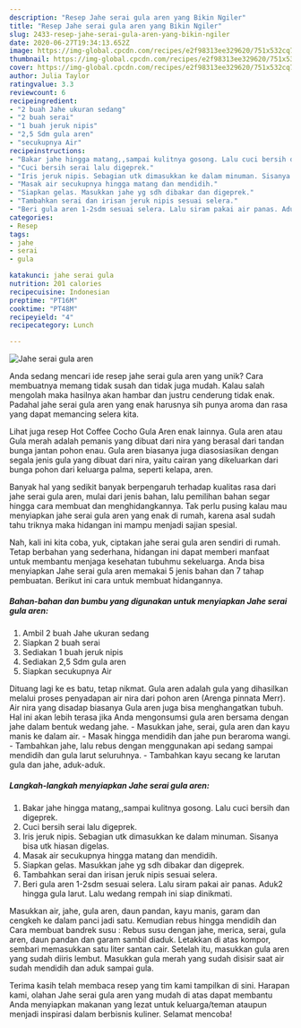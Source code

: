 ```yaml
---
description: "Resep Jahe serai gula aren yang Bikin Ngiler"
title: "Resep Jahe serai gula aren yang Bikin Ngiler"
slug: 2433-resep-jahe-serai-gula-aren-yang-bikin-ngiler
date: 2020-06-27T19:34:13.652Z
image: https://img-global.cpcdn.com/recipes/e2f98313ee329620/751x532cq70/jahe-serai-gula-aren-foto-resep-utama.jpg
thumbnail: https://img-global.cpcdn.com/recipes/e2f98313ee329620/751x532cq70/jahe-serai-gula-aren-foto-resep-utama.jpg
cover: https://img-global.cpcdn.com/recipes/e2f98313ee329620/751x532cq70/jahe-serai-gula-aren-foto-resep-utama.jpg
author: Julia Taylor
ratingvalue: 3.3
reviewcount: 6
recipeingredient:
- "2 buah Jahe ukuran sedang"
- "2 buah serai"
- "1 buah jeruk nipis"
- "2,5 Sdm gula aren"
- "secukupnya Air"
recipeinstructions:
- "Bakar jahe hingga matang,,sampai kulitnya gosong. Lalu cuci bersih dan digeprek."
- "Cuci bersih serai lalu digeprek."
- "Iris jeruk nipis. Sebagian utk dimasukkan ke dalam minuman. Sisanya bisa utk hiasan digelas."
- "Masak air secukupnya hingga matang dan mendidih."
- "Siapkan gelas. Masukkan jahe yg sdh dibakar dan digeprek."
- "Tambahkan serai dan irisan jeruk nipis sesuai selera."
- "Beri gula aren 1-2sdm sesuai selera. Lalu siram pakai air panas. Aduk2 hingga gula larut. Lalu wedang rempah ini siap dinikmati."
categories:
- Resep
tags:
- jahe
- serai
- gula

katakunci: jahe serai gula 
nutrition: 201 calories
recipecuisine: Indonesian
preptime: "PT16M"
cooktime: "PT48M"
recipeyield: "4"
recipecategory: Lunch

---
```



![Jahe serai gula aren](https://img-global.cpcdn.com/recipes/e2f98313ee329620/751x532cq70/jahe-serai-gula-aren-foto-resep-utama.jpg)

Anda sedang mencari ide resep jahe serai gula aren yang unik? Cara membuatnya memang tidak susah dan tidak juga mudah. Kalau salah mengolah maka hasilnya akan hambar dan justru cenderung tidak enak. Padahal jahe serai gula aren yang enak harusnya sih punya aroma dan rasa yang dapat memancing selera kita.

Lihat juga resep Hot Coffee Cocho Gula Aren enak lainnya. Gula aren atau Gula merah adalah pemanis yang dibuat dari nira yang berasal dari tandan bunga jantan pohon enau. Gula aren biasanya juga diasosiasikan dengan segala jenis gula yang dibuat dari nira, yaitu cairan yang dikeluarkan dari bunga pohon dari keluarga palma, seperti kelapa, aren.

Banyak hal yang sedikit banyak berpengaruh terhadap kualitas rasa dari jahe serai gula aren, mulai dari jenis bahan, lalu pemilihan bahan segar hingga cara membuat dan menghidangkannya. Tak perlu pusing kalau mau menyiapkan jahe serai gula aren yang enak di rumah, karena asal sudah tahu triknya maka hidangan ini mampu menjadi sajian spesial.


Nah, kali ini kita coba, yuk, ciptakan jahe serai gula aren sendiri di rumah. Tetap berbahan yang sederhana, hidangan ini dapat memberi manfaat untuk membantu menjaga kesehatan tubuhmu sekeluarga. Anda bisa menyiapkan Jahe serai gula aren memakai 5 jenis bahan dan 7 tahap pembuatan. Berikut ini cara untuk membuat hidangannya.

<!--inarticleads1-->

##### Bahan-bahan dan bumbu yang digunakan untuk menyiapkan Jahe serai gula aren:

1. Ambil 2 buah Jahe ukuran sedang
1. Siapkan 2 buah serai
1. Sediakan 1 buah jeruk nipis
1. Sediakan 2,5 Sdm gula aren
1. Siapkan secukupnya Air


Dituang lagi ke es batu, tetap nikmat. Gula aren adalah gula yang dihasilkan melalui proses penyadapan air nira dari pohon aren (Arenga pinnata Merr). Air nira yang disadap biasanya Gula aren juga bisa menghangatkan tubuh. Hal ini akan lebih terasa jika Anda mengonsumsi gula aren bersama dengan jahe dalam bentuk wedang jahe. - Masukkan jahe, serai, gula aren dan kayu manis ke dalam air. - Masak hingga mendidih dan jahe pun beraroma wangi. - Tambahkan jahe, lalu rebus dengan menggunakan api sedang sampai mendidih dan gula larut seluruhnya. - Tambahkan kayu secang ke larutan gula dan jahe, aduk-aduk. 

<!--inarticleads2-->

##### Langkah-langkah menyiapkan Jahe serai gula aren:

1. Bakar jahe hingga matang,,sampai kulitnya gosong. Lalu cuci bersih dan digeprek.
1. Cuci bersih serai lalu digeprek.
1. Iris jeruk nipis. Sebagian utk dimasukkan ke dalam minuman. Sisanya bisa utk hiasan digelas.
1. Masak air secukupnya hingga matang dan mendidih.
1. Siapkan gelas. Masukkan jahe yg sdh dibakar dan digeprek.
1. Tambahkan serai dan irisan jeruk nipis sesuai selera.
1. Beri gula aren 1-2sdm sesuai selera. Lalu siram pakai air panas. Aduk2 hingga gula larut. Lalu wedang rempah ini siap dinikmati.


Masukkan air, jahe, gula aren, daun pandan, kayu manis, garam dan cengkeh ke dalam panci jadi satu. Kemudian rebus hingga mendidih dan Cara membuat bandrek susu : Rebus susu dengan jahe, merica, serai, gula aren, daun pandan dan garam sambil diaduk. Letakkan di atas kompor, sembari memasukkan satu liter santan cair. Setelah itu, masukkan gula aren yang sudah diiris lembut. Masukkan gula merah yang sudah disisir saat air sudah mendidih dan aduk sampai gula. 

Terima kasih telah membaca resep yang tim kami tampilkan di sini. Harapan kami, olahan Jahe serai gula aren yang mudah di atas dapat membantu Anda menyiapkan makanan yang lezat untuk keluarga/teman ataupun menjadi inspirasi dalam berbisnis kuliner. Selamat mencoba!
